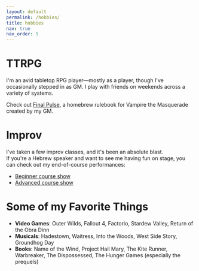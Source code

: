 ```yaml
---
layout: default
permalink: /hobbies/
title: hobbies
nav: true
nav_order: 5
---
```


# TTRPG
I'm an avid tabletop RPG player—mostly as a player, though I've occasionally stepped in as GM. I play with friends on weekends across a variety of systems.

Check out [Final Pulse](https://www.drivethrurpg.com/en/product/515985/final-pulse), a homebrew rulebook for Vampire the Masquerade created by my GM.

# Improv
I've taken a few improv classes, and it's been an absolute blast.  
If you're a Hebrew speaker and want to see me having fun on stage, you can check out my end-of-course performances:
- [Beginner course show](https://www.youtube.com/watch?v=Tjzp0ZTLMPM)
- [Advanced course show](https://www.youtube.com/watch?v=a_NCWUyY-So)

# Some of my Favorite Things
* **Video Games**: Outer Wilds, Fallout 4, Factorio, Stardew Valley, Return of the Obra Dinn
* **Musicals**: Hadestown, Waitress, Into the Woods, West Side Story, Groundhog Day
* **Books**: Name of the Wind, Project Hail Mary, The Kite Runner, Warbreaker, The Dispossessed, The Hunger Games (especially the prequels)